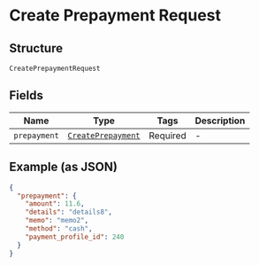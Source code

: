 
# Create Prepayment Request

## Structure

`CreatePrepaymentRequest`

## Fields

| Name | Type | Tags | Description |
|  --- | --- | --- | --- |
| `prepayment` | [`CreatePrepayment`](../../doc/models/create-prepayment.md) | Required | - |

## Example (as JSON)

```json
{
  "prepayment": {
    "amount": 11.6,
    "details": "details8",
    "memo": "memo2",
    "method": "cash",
    "payment_profile_id": 240
  }
}
```

